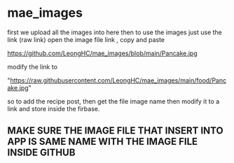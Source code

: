 # mae_images

first we upload all the images into here
then to use the images just use the link (raw link) 
open the image file link , copy and paste 

https://github.com/LeongHC/mae_images/blob/main/Pancake.jpg

modify the link to 

"https://raw.githubusercontent.com/LeongHC/mae_images/main/food/Pancake.jpg"


so to add the recipe post, then get the file image name then modify it to a link and store inside the firbase.

## MAKE SURE THE IMAGE FILE THAT INSERT INTO APP IS SAME NAME WITH THE IMAGE FILE INSIDE GITHUB ####
